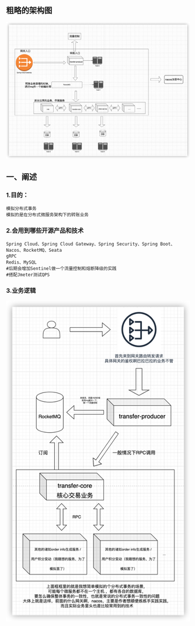 ## 粗略的架构图
![img.png](img.png)

## 一、阐述
### 1.目的：

    模拟分布式事务
    模拟的是在分布式微服务架构下的转账业务
### 2.会用到哪些开源产品和技术

    Spring Cloud、Spring Cloud Gateway、Spring Security、Spring Boot、
    Nacos、RocketMQ、Seata
    gRPC
    Redis、MySQL
    #后期会增加Sentinel做一个流量控制和熔断降级的实践
    #搭配Jmeter测试QPS

### 3.业务逻辑
![img_1.png](img_1.png)
    
    
    